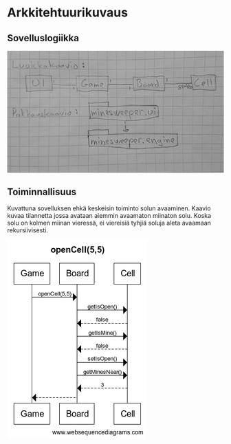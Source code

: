 # Arkkitehtuurikuvaus

## Sovelluslogiikka

![kaaviot](/dokumentaatio/kaaviot.JPG)

## Toiminnallisuus

Kuvattuna sovelluksen ehkä keskeisin toiminto solun avaaminen. Kaavio kuvaa tilannetta jossa avataan aiemmin avaamaton miinaton solu. Koska solu on kolmen miinan vieressä, ei viereisiä tyhjiä soluja aleta avaamaan rekursiivisesti.

![sekvenssikaavio](/dokumentaatio/openCell.png)
